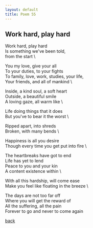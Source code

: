 ```yaml
---
layout: default
title: Poem 55
---
```


## Work hard, play hard

Work hard, play hard  \
Is something we've been told,  \
from the start  \

You my love, give your all  \
To your duties, to your fights  \
To family, love, work, studies, your life,  \
Your friends, and all of mankind  \

Inside, a kind soul, a soft heart  \
Outside, a beautiful smile  \
A loving gaze, all warm like  \

Life doing things that it does  \
But you've to bear it the worst  \

Ripped apart, into shreds  \
Broken, with many bends  \

Happiness is all you desire  \
Though every time you get put into fire  \

The heartbreaks have got to end  \
Life has yet to lend  \
Peace to you and your kin  \
A content existence within  \

With all this hardship, will come ease  \
Make you feel like floating in the breeze  \

The days are not too far off  \
Where you will get the reward of  \
All the suffering, all the pain  \
Forever to go and never to come again


 [back](../index-page.html)